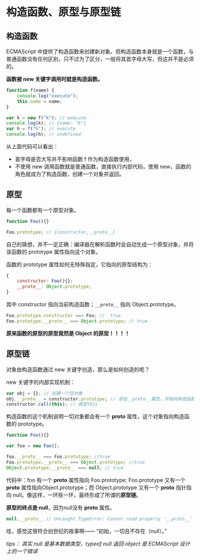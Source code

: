 # 构造函数、原型与原型链

## 构造函数

ECMAScript 中提供了构造函数来创建新对象。但构造函数本身就是一个函数，与普通函数没有任何区别，只不过为了区分，一般将其首字母大写，但这并不是必须的。

**函数被 new 关键字调用时就是构造函数。**

```js
function f(name) {
    console.log("execute");
    this.name = name;
}

var k = new f("k"); // execute
console.log(k); // {name: "k"}
var h = f("h"); // execute
console.log(h); // undefined
```

从上面代码可以看出：

* 首字母是否大写并不影响函数 f 作为构造函数使用，
* 不使用 new 调用函数就是普通函数，直接执行内部代码，使用 new，函数的角色就成为了构造函数，创建一个对象并返回。

## 原型

每一个函数都有一个原型对象。

```js
function Foo(){}

Foo.prototype; // {constructor,__proto__}
```

自己的猜想，并不一定正确：编译器在解析函数时会自动生成一个原型对象，并将该函数的 prototype 属性指向这个对象。

函数的 prototype 属性如何无特殊指定，它指向的原型结构为：

```js
{
    constructor: Foo(){};
    __proto__: Object.prototype;
}
```

其中 constructor 指向当前构造函数；`__proto__` 指向 Object.prototype。

```js
Foo.prototype.constructor === Foo; //  true
Foo.prototype.__proto__ === Object.prototype; // true
```

**原来函数的原型的原型竟然是 Object 的原型！！！！**


## 原型链

对象由构造函数通过 new 关键字创造，那么是如何创造的呢？

new 关键字的内部实现机制：

```js
var obj = {}; // 创建一个空对象
obj.__proto__ = constructor.prototype; // 添加__proto__属性，并指向构造函数的 prototype 属性。
constructor.call(this); // 绑定this
```

构造函数的这个机制说明一切对象都会有一个 __proto__ 属性，这个对象指向构造函数的 prototype。

```js
function Foo(){}

var foo = new Foo();

foo.__proto__ === Foo.prototype; //true
Foo.prototype.__proto__ === Object.prototype; //true
Object.prototype.__proto__ === null; // true
```

代码中：foo 有一个 __proto__ 属性指向 Foo.prototype; Foo.prototype 又有一个 __proto__ 属性指向Object.prototype；而 Object.prototype  又有一个 __proto__ 指针指向 null。像这样，一环抠一环，最终形成了所谓的**原型链**。

**原型的终点是 null**，因为null没有 __proto__ 属性。

```js
null.__proto__ // Uncaught TypeError: Cannot read property '__proto__' of null
```
哇，感觉这很符合创世纪的故事啊—— “初始，一切且不存在（null）。”

*tips： 其实 null 是基本数据类型，typeof null 返回 object 是 ECMAScript 设计上的一个错误*


<!-- 关于 Function.**proto**===Function.prototype 的问题,
是不是可以说 Function 也是 Function 本身的一个实例呢？这个具体该怎么理解 js 这种设计理念呢，Function 是不是既充当鸡又充当蛋呢。。。 -->

